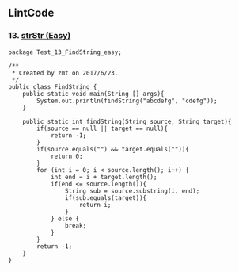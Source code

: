 ## LintCode
### 13. <a href="http://lintcode.com/problem/strstr"> strStr (Easy) </a>

	package Test_13_FindString_easy;

	/**
	 * Created by zmt on 2017/6/23.
	 */
	public class FindString {
	    public static void main(String [] args){
	        System.out.println(findString("abcdefg", "cdefg"));
	    }
	
	    public static int findString(String source, String target){
	        if(source == null || target == null){
	            return -1;
	        }
	        if(source.equals("") && target.equals("")){
	            return 0;
	        }
	        for (int i = 0; i < source.length(); i++) {
	            int end = i + target.length();
	            if(end <= source.length()){
	                String sub = source.substring(i, end);
	                if(sub.equals(target)){
	                    return i;
	                }
	            } else {
	                break;
	            }
	        }
	        return -1;
	    }
	}
